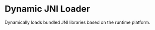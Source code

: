 Dynamic JNI Loader
==========

Dynamically loads bundled JNI libraries based on the runtime platform.
